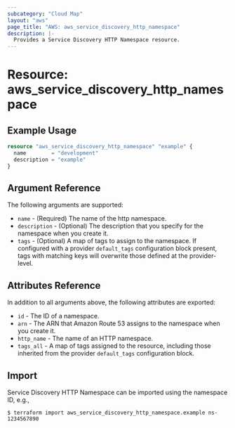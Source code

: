 ```yaml
---
subcategory: "Cloud Map"
layout: "aws"
page_title: "AWS: aws_service_discovery_http_namespace"
description: |-
  Provides a Service Discovery HTTP Namespace resource.
---
```


# Resource: aws_service_discovery_http_namespace

## Example Usage

```terraform
resource "aws_service_discovery_http_namespace" "example" {
  name        = "development"
  description = "example"
}
```

## Argument Reference

The following arguments are supported:

* `name` - (Required) The name of the http namespace.
* `description` - (Optional) The description that you specify for the namespace when you create it.
* `tags` - (Optional) A map of tags to assign to the namespace. If configured with a provider `default_tags` configuration block present, tags with matching keys will overwrite those defined at the provider-level.

## Attributes Reference

In addition to all arguments above, the following attributes are exported:

* `id` - The ID of a namespace.
* `arn` - The ARN that Amazon Route 53 assigns to the namespace when you create it.
* `http_name` - The name of an HTTP namespace.
* `tags_all` - A map of tags assigned to the resource, including those inherited from the provider `default_tags` configuration block.

## Import

Service Discovery HTTP Namespace can be imported using the namespace ID, e.g.,

```
$ terraform import aws_service_discovery_http_namespace.example ns-1234567890
```
